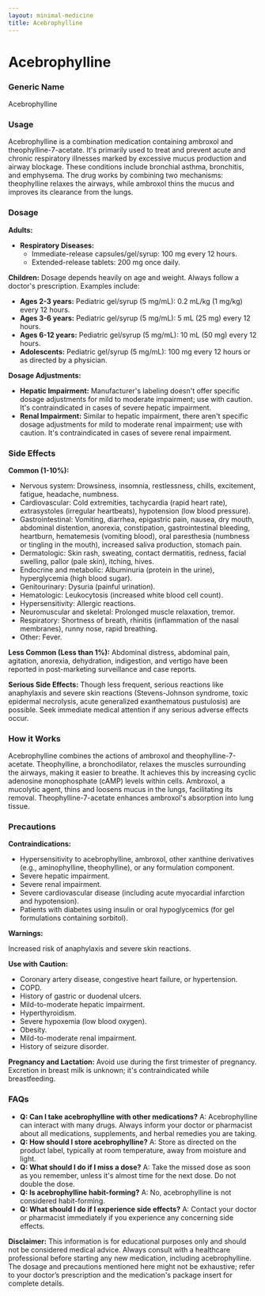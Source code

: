 ```yaml
---
layout: minimal-medicine
title: Acebrophylline
---
```


# Acebrophylline
### Generic Name
Acebrophylline

### Usage

Acebrophylline is a combination medication containing ambroxol and theophylline-7-acetate.  It's primarily used to treat and prevent acute and chronic respiratory illnesses marked by excessive mucus production and airway blockage.  These conditions include bronchial asthma, bronchitis, and emphysema.  The drug works by combining two mechanisms:  theophylline relaxes the airways, while ambroxol thins the mucus and improves its clearance from the lungs.


### Dosage

**Adults:**

* **Respiratory Diseases:**
    * Immediate-release capsules/gel/syrup: 100 mg every 12 hours.
    * Extended-release tablets: 200 mg once daily.

**Children:**  Dosage depends heavily on age and weight. Always follow a doctor's prescription.  Examples include:

* **Ages 2-3 years:** Pediatric gel/syrup (5 mg/mL): 0.2 mL/kg (1 mg/kg) every 12 hours.
* **Ages 3-6 years:** Pediatric gel/syrup (5 mg/mL): 5 mL (25 mg) every 12 hours.
* **Ages 6-12 years:** Pediatric gel/syrup (5 mg/mL): 10 mL (50 mg) every 12 hours.
* **Adolescents:**  Pediatric gel/syrup (5 mg/mL): 100 mg every 12 hours or as directed by a physician.


**Dosage Adjustments:**

* **Hepatic Impairment:**  Manufacturer's labeling doesn't offer specific dosage adjustments for mild to moderate impairment; use with caution.  It's contraindicated in cases of severe hepatic impairment.
* **Renal Impairment:** Similar to hepatic impairment, there aren't specific dosage adjustments for mild to moderate renal impairment; use with caution.  It's contraindicated in cases of severe renal impairment.


### Side Effects

**Common (1-10%):**

* Nervous system: Drowsiness, insomnia, restlessness, chills, excitement, fatigue, headache, numbness.
* Cardiovascular: Cold extremities, tachycardia (rapid heart rate), extrasystoles (irregular heartbeats), hypotension (low blood pressure).
* Gastrointestinal: Vomiting, diarrhea, epigastric pain, nausea, dry mouth, abdominal distention, anorexia, constipation, gastrointestinal bleeding, heartburn, hematemesis (vomiting blood), oral paresthesia (numbness or tingling in the mouth), increased saliva production, stomach pain.
* Dermatologic: Skin rash, sweating, contact dermatitis, redness, facial swelling, pallor (pale skin), itching, hives.
* Endocrine and metabolic: Albuminuria (protein in the urine), hyperglycemia (high blood sugar).
* Genitourinary: Dysuria (painful urination).
* Hematologic: Leukocytosis (increased white blood cell count).
* Hypersensitivity: Allergic reactions.
* Neuromuscular and skeletal: Prolonged muscle relaxation, tremor.
* Respiratory: Shortness of breath, rhinitis (inflammation of the nasal membranes), runny nose, rapid breathing.
* Other: Fever.

**Less Common (Less than 1%):**  Abdominal distress, abdominal pain, agitation, anorexia, dehydration, indigestion, and vertigo have been reported in post-marketing surveillance and case reports.


**Serious Side Effects:**  Though less frequent, serious reactions like anaphylaxis and severe skin reactions (Stevens-Johnson syndrome, toxic epidermal necrolysis, acute generalized exanthematous pustulosis) are possible.  Seek immediate medical attention if any serious adverse effects occur.


### How it Works

Acebrophylline combines the actions of ambroxol and theophylline-7-acetate.  Theophylline, a bronchodilator, relaxes the muscles surrounding the airways, making it easier to breathe. It achieves this by increasing cyclic adenosine monophosphate (cAMP) levels within cells. Ambroxol, a mucolytic agent, thins and loosens mucus in the lungs, facilitating its removal.  Theophylline-7-acetate enhances ambroxol's absorption into lung tissue.


### Precautions

**Contraindications:**

* Hypersensitivity to acebrophylline, ambroxol, other xanthine derivatives (e.g., aminophylline, theophylline), or any formulation component.
* Severe hepatic impairment.
* Severe renal impairment.
* Severe cardiovascular disease (including acute myocardial infarction and hypotension).
* Patients with diabetes using insulin or oral hypoglycemics (for gel formulations containing sorbitol).

**Warnings:**

Increased risk of anaphylaxis and severe skin reactions.

**Use with Caution:**

* Coronary artery disease, congestive heart failure, or hypertension.
* COPD.
* History of gastric or duodenal ulcers.
* Mild-to-moderate hepatic impairment.
* Hyperthyroidism.
* Severe hypoxemia (low blood oxygen).
* Obesity.
* Mild-to-moderate renal impairment.
* History of seizure disorder.

**Pregnancy and Lactation:** Avoid use during the first trimester of pregnancy. Excretion in breast milk is unknown; it's contraindicated while breastfeeding.

### FAQs

* **Q: Can I take acebrophylline with other medications?** A:  Acebrophylline can interact with many drugs.  Always inform your doctor or pharmacist about all medications, supplements, and herbal remedies you are taking.
* **Q: How should I store acebrophylline?** A: Store as directed on the product label, typically at room temperature, away from moisture and light.
* **Q: What should I do if I miss a dose?** A: Take the missed dose as soon as you remember, unless it's almost time for the next dose.  Do not double the dose.
* **Q: Is acebrophylline habit-forming?** A: No, acebrophylline is not considered habit-forming.
* **Q:  What should I do if I experience side effects?** A:  Contact your doctor or pharmacist immediately if you experience any concerning side effects.


**Disclaimer:** This information is for educational purposes only and should not be considered medical advice. Always consult with a healthcare professional before starting any new medication, including acebrophylline.  The dosage and precautions mentioned here might not be exhaustive; refer to your doctor’s prescription and the medication's package insert for complete details.
